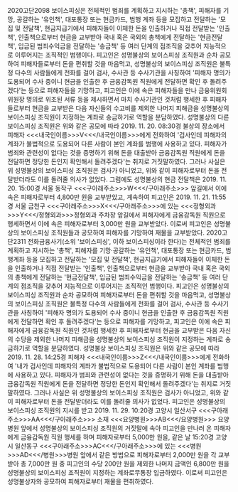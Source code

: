 2020고단2098
보이스피싱은 전체적인 범죄를 계획하고 지시하는 '총책', 피해자를 기망, 공갈하는 '유인책', 대포통장 또는 현금카드, 범행 계좌 등을 모집하고 전달하는 '모집 및 전달책', 현금지급기에서 피해자들이 이체한 돈을 인출하거나 직접 전달받는 '인출책', 인출책으로부터 현금을 교부받아 국내 혹은 국외의 총책에게 전달하는 '현금전달책', 입금된 범죄수익금을 전달하는 '송금책' 등 여러 단계의 점조직을 갖추어 지능적으로 이루어지는 조직적인 범행이다.
피고인은 성명불상의 보이스피싱 조직원과 순차 공모하여 피해자들로부터 돈을 편취할 것을 마음먹고, 성명불상의 보이스피싱 조직원은 불특정 다수의 사람들에게 전화를 걸어 검사, 수사관 등 수사기관을 사칭하여 '피해자 명의가 도용되어 수사 중이니 현금을 인출한 후 금융감독원 직원에게 전달하면 확인 후 돌려주겠다'는 등으로 피해자들을 기망하고, 피고인은 이에 속은 피해자들을 만나 금융위원회 위원장 명의로 위조된 서류 등을 제시하면서 마치 수사기관인 것처럼 행세한 후 피해자들로부터 현금을 교부받은 다음 자신들의 수고비를 제외한 나머지 피해금을 성명불상의 보이스피싱 조직원이 지정하는 계좌로 송금하기로 역할을 분담하였다.
성명불상의 다른 보이스피싱 조직원은 위와 같은 공모에 따라 2019. 11. 20. 08:30경 불상의 장소에서 피해자 <<<내국인이름>>>V<<</내국인이름>>>에게 전화하여 '검사인데 피해자의 계좌가 불법적으로 도용되어 다른 사람이 본인 계좌를 범행에 사용하고 있다. 피해자가 범죄와 관련성이 없다는 것을 증명하기 위해 돈을 대출받아 금융감독원 직원에게 돈을 전달하면 정당한 돈인지 확인해서 돌려주겠다'는 취지로 거짓말하였다.
그러나 사실은 위 성명불상의 보이스피싱 조직원은 검사가 아니었고, 위와 같이 피해자로부터 돈을 전달받더라도 이를 돌려줄 의사가 없었다.
그럼에도 성명불상의 현금 전달책은 2019. 11. 20. 15:00경 서울 동작구 <<<구아래주소>>>W<<</구아래주소>>> 앞길에서 이에 속은 피해자로부터 4,800만 원을 교부받았고, 계속하여 피고인은 2019. 11. 21. 11:55경 서울 금천구 <<<구아래주소>>>X<<</구아래주소>>>에 있는 <<<정형외과>>>Y<<</정형외과>>>정형외과 주차장 앞길에서 피해자에게 금융감독원 직원으로 행세하면서 이에 속은 피해자로부터 3,000만 원을 교부받았다.
이로써 피고인은 성명불상의 보이스피싱 조직원들과 공모하여 피해자를 기망하여 재물을 교부받았다.
2020고단2311
전화금융사기(소위 '보이스피싱', 이하 보이스피싱이라 한다)는 전체적인 범죄를 계획하고 지시하는 '총책', 피해자를 기망·공갈하는 '유인책', 대포통장 또는 현금카드, 범행계좌 등을 모집하고 전달하는 '모집 및 전달책', 현금지급기에서 피해자들이 이체한 돈을 인출하거나 직접 전달받는 '인출책', 인출책으로부터 현금을 교부받아 국내 혹은 국외의 총책에게 전달하는 '현금전달책', 입금된 범죄수익금을 전달하는 '송금책' 등 여러 단계의 점조직을 갖추어 지능적으로 이루어지는 조직적인 범행이다.
피고인은 성명불상의 보이스피싱 조직원과 순차 공모하여 피해자로부터 돈을 편취할 것을 마음먹고, 성명불상의 보이스피싱 조직원은 불특정 다수의 사람들에게 전화를 걸어 검사, 수사관 등 수사기관을 사칭하여 '피해자 명의가 도용되어 수사 중이니 현금을 인출한 후 금융감독원 직원에게 전달하면 확인 후 돌려주겠다'는 등으로 피해자를 기망하고, 피고인은 이에 속은 피해자에게 금융감독원 직원인 것처럼 행세한 후 피해자로부터 현금을 교부받은 다음 자신의 수당을 제외한 나머지 피해금을 성명불상의 보이스피싱 조직원이 지정하는 계좌로 송금하기로 역할을 분담하였다.
성명불상 보이스피싱 조직원은 위와 같은 공모에 따라 2019. 11. 28. 14:25경 피해자 <<<내국인이름>>>Z<<</내국인이름>>>에게 전화하여 '내가 검사인데 피해자의 계좌가 불법적으로 도용되어 다른 사람이 본인 계좌를 범행에 사용하고 있다. 피해자가 범죄와 관련성이 없다는 것을 증명하기 위해 돈을 대출받아 금융감독원 직원에게 돈을 전달하면 정당한 돈인지 확인해서 돌려주겠다'는 취지로 거짓말하였다.
그러나 사실은 위 성명불상의 보이스피싱 조직원은 검사가 아니었고, 위와 같이 피해자로부터 돈을 전달받더라도 이를 돌려줄 의사가 없었다.
피고인은 성명불상의 보이스피싱 조직원의 지시를 받고 2019. 11. 29. 10:20경 고양시 일산서구 <<<구아래주소>>>AA<<</구아래주소>>> 소재 <<<요양병원>>>AB<<</요양병원>>> 요양병원 앞에서 성명불상의 보이스피싱 조직원의 거짓말에 속아 피고인을 만나러 온 피해자에게 금융감독원 직원 행세를 하며 피해자로부터 5,000만 원을, 같은 날 15:20경 고양시 일산동구 <<<구아래주소>>>AC<<</구아래주소>>>에 있는 <<<병원>>>AD<<</병원>>>병원 앞에서 같은 방법으로 피해자로부터 2,000만 원을 각 교부받아 총 7,000만 원 중 피고인의 수당 200만 원을 제외한 나머지 금액인 6,800만 원을 성명불상의 보이스피싱 조직원이 지정하는 계좌로무통장 입금하였다.
이로써 피고인은 성명불상자와 공모하여 피해자로부터 재물을 편취하였다.